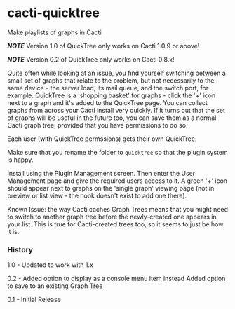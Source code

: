 # cacti-quicktree
Make playlists of graphs in Cacti

***NOTE*** Version 1.0 of QuickTree only works on Cacti 1.0.9 or above!

***NOTE*** Version 0.2 of QuickTree only works on Cacti 0.8.x!

Quite often while looking at an issue, you find yourself switching between a small set of graphs that relate to the problem, but not necessarily to the same device - the server load, its mail queue, and the switch port, for example. QuickTree is a 'shopping basket' for graphs - click the '+' icon next to a graph and it's added to the QuickTree page. You can collect graphs from across your Cacti install very quickly. If it turns out that the set of graphs will be useful in the future too, you can save them as a normal Cacti graph tree, provided that you have permissions to do so.

Each user (with QuickTree permssions) gets their own QuickTree.

Make sure that you rename the folder to `quicktree` so that the plugin system is happy.

Install using the Plugin Management screen. Then enter the User Management page and give the required users access to it. A green '+' icon should appear next to graphs on the 'single graph' viewing page (not in preview or list view - the hook doesn't exist to add one there).

Known Issue: the way Cacti caches Graph Trees means that you might need to switch to another graph tree before the newly-created one appears in your list. This is true for Cacti-created trees too, so it seems to just be how it is.

### History

1.0 - Updated to work with 1.x

0.2 - Added option to display as a console menu item instead
      Added option to save to an existing Graph Tree

0.1 - Initial Release
